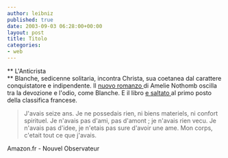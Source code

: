 ```yaml
---
author: leibniz
published: true
date: 2003-09-03 06:28:00+00:00
layout: post
title: Titolo
categories:
- web
---
```


 **   L'Anticrista   
** Blanche, sedicenne solitaria, incontra Christa, sua coetanea dal carattere conquistatore e indipendente. Il  [ nuovo romanzo ](http://www.amazon.fr/exec/obidos/tg/detail/-/books/222613882X/reviews/ref=cm_rev_more_2/402-0926260-0097722)di Amelie Nothomb oscilla tra la devozione e l'odio, come Blanche. E il libro  [ e saltato ](http://permanent.nouvelobs.com/culture/20030821.OBS5192.html)al primo posto della classifica francese.

>  
> 
> J'avais seize ans. Je ne possedais rien, ni biens materiels, ni confort spirituel. Je n'avais pas d'ami, pas d'amont ; je n'avais rien vecu. Je n'avais pas d'idee, je n'etais pas sure d'avoir une ame. Mon corps, c'etait tout ce que j'avais.

Amazon.fr - Nouvel Observateur
